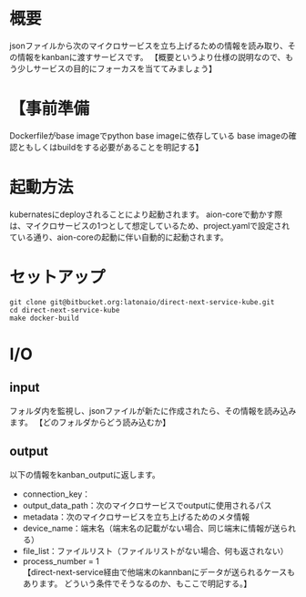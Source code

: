 # 概要
jsonファイルから次のマイクロサービスを立ち上げるための情報を読み取り、その情報をkanbanに渡すサービスです。
【概要というより仕様の説明なので、もう少しサービスの目的にフォーカスを当ててみましょう】

# 【事前準備
Dockerfileがbase imageでpython base imageに依存している
base imageの確認ともしくはbuildをする必要があることを明記する】


# 起動方法
kubernatesにdeployされることにより起動されます。
aion-coreで動かす際は、マイクロサービスの1つとして想定しているため、project.yamlで設定されている通り、aion-coreの起動に伴い自動的に起動されます。

# セットアップ
```
git clone git@bitbucket.org:latonaio/direct-next-service-kube.git
cd direct-next-service-kube
make docker-build
```

# I/O
## input
フォルダ内を監視し、jsonファイルが新たに作成されたら、その情報を読み込みます。
【どのフォルダからどう読み込むか】

## output
以下の情報をkanban_outputに返します。    
- connection_key：  
- output_data_path：次のマイクロサービスでoutputに使用されるパス  
- metadata：次のマイクロサービスを立ち上げるためのメタ情報  
- device_name：端末名（端末名の記載がない場合、同じ端末に情報が送られる）  
- file_list：ファイルリスト（ファイルリストがない場合、何も返されない）   
- process_number = 1  
【direct-next-service経由で他端末のkannbanにデータが送られるケースもあります。
どういう条件でそうなるのか、もここで明記する。】